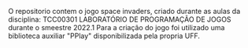 O repositorio contem o jogo space invaders, criado durante as aulas da disciplina: TCC00301	LABORATÓRIO DE PROGRAMAÇÃO DE JOGOS durante o smeestre 2022.1
Para a criação do jogo foi utilizado uma biblioteca auxiliar "PPlay" disponibilizada pela propria UFF.

